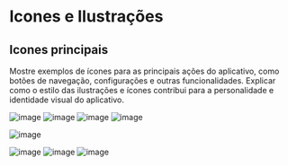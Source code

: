 # Icones e Ilustrações
## Icones principais
Mostre exemplos de ícones para as principais ações do aplicativo, como botões de navegação, configurações e outras funcionalidades. Explicar como o estilo das ilustrações e ícones contribui para a personalidade e identidade visual do aplicativo.

![image](https://github.com/user-attachments/assets/67c1012f-053b-48bb-af9f-f88b2b9629cb) ![image](https://github.com/user-attachments/assets/5d894821-e430-4ad3-a514-50bbfc91915d) ![image](https://github.com/user-attachments/assets/097858ca-6331-4d0d-8c66-1d39ff28c136) ![image](https://github.com/user-attachments/assets/df670984-90c9-40fa-87b4-8632c9ec21de)

![image](https://github.com/user-attachments/assets/92c480a3-db3d-4129-8168-1ecb26e3392f) 

![image](https://github.com/user-attachments/assets/c9e9a69a-7385-4ac7-ae30-8f93c1c76f94) ![image](https://github.com/user-attachments/assets/1ad3a85d-1bdc-4be0-ba35-e1e325b7aa35) ![image](https://github.com/user-attachments/assets/0d8cf1fd-b797-4062-af19-de53eb5272b0)





